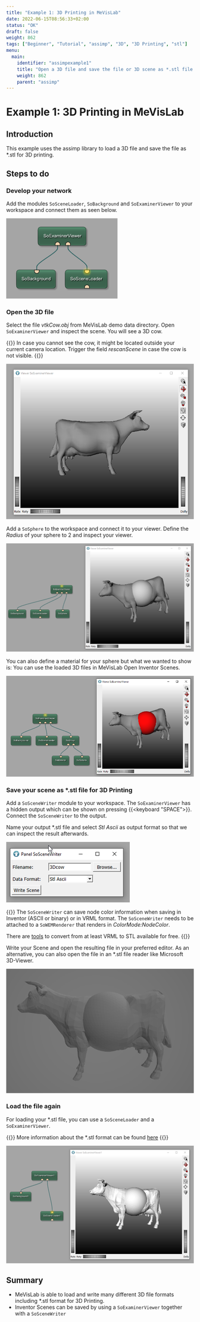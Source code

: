 ```yaml
---
title: "Example 1: 3D Printing in MeVisLab"
date: 2022-06-15T08:56:33+02:00
status: "OK"
draft: false
weight: 862
tags: ["Beginner", "Tutorial", "assimp", "3D", "3D Printing", "stl"]
menu: 
  main:
    identifier: "assimpexample1"
    title: "Open a 3D file and save the file or 3D scene as *.stl file for 3D printing."
    weight: 862
    parent: "assimp"
---
```

# Example 1: 3D Printing in MeVisLab

## Introduction
This example uses the assimp library to load a 3D file and save the file as \*.stl for 3D printing.

## Steps to do
### Develop your network
Add the modules `SoSceneLoader`, `SoBackground` and `SoExaminerViewer` to your workspace and connect them as seen below.

![Example Network](/images/tutorials/thirdparty/assimp_example1.png "Example Network")

### Open the 3D file
Select the file *vtkCow.obj* from MeVisLab demo data directory. Open `SoExaminerViewer` and inspect the scene. You will see a 3D cow.

{{<alert class="info" caption="Info">}}
In case you cannot see the cow, it might be located outside your current camera location. Trigger the field *rescanScene* in case the cow is not visible.
{{</alert>}}

![Cow in SoExaminerViewer](/images/tutorials/thirdparty/vtkCow.png "Cow in SoExaminerViewer")

Add a `SoSphere` to the workspace and connect it to your viewer. Define the *Radius* of your sphere to 2 and inspect your viewer.

![Cow and Sphere in SoExaminerViewer](/images/tutorials/thirdparty/CowAndSphere.png "Cow and Sphere in SoExaminerViewer")

You can also define a material for your sphere but what we wanted to show is: You can use the loaded 3D files in MeVisLab Open Inventor Scenes.

![Cow and red Sphere in SoExaminerViewer](/images/tutorials/thirdparty/CowAndSphere_red.png "Cow and red Sphere in SoExaminerViewer")

### Save your scene as \*.stl file for 3D Printing
Add a `SoSceneWriter` module to your workspace. The `SoExaminerViewer` has a hidden output which can be shown on pressing {{<keyboard "SPACE">}}. Connect the `SoSceneWriter` to the output.

Name your output \*.stl file and select *Stl Ascii* as output format so that we can inspect the result afterwards.

![SoSceneWriter](/images/tutorials/thirdparty/SoSceneWriter.png "SoSceneWriter")

{{<alert class="info" caption="Info">}}
The `SoSceneWriter` can save node color information when saving in Inventor (ASCII or binary) or in VRML format. The `SoSceneWriter` needs to be attached to a `SoWEMRenderer` that renders in *ColorMode:NodeColor*.

There are [tools](https://www.patrickmin.com/meshconv/) to convert from at least VRML to STL available for free.
{{</alert>}}

Write your Scene and open the resulting file in your preferred editor. As an alternative, you can also open the file in an \*.stl file reader like Microsoft 3D-Viewer.

![Microsoft 3D-Viewer](/images/tutorials/thirdparty/Microsoft_3D_Viewer.png "Microsoft 3D-Viewer")

### Load the file again
For loading your \*.stl file, you can use a `SoSceneLoader` and a `SoExaminerViewer`. 

{{<alert class="info" caption="Info">}}
More information about the \*.stl format can be found [here](https://en.wikipedia.org/wiki/STL_(file_format))
{{</alert>}}

![SoSceneLoader](/images/tutorials/thirdparty/SoSceneLoader_2.png "SoSceneLoader")

## Summary
* MeVisLab is able to load and write many different 3D file formats including *.stl format for 3D Printing.
* Inventor Scenes can be saved by using a `SoExaminerViewer` together with a `SoSceneWriter`
